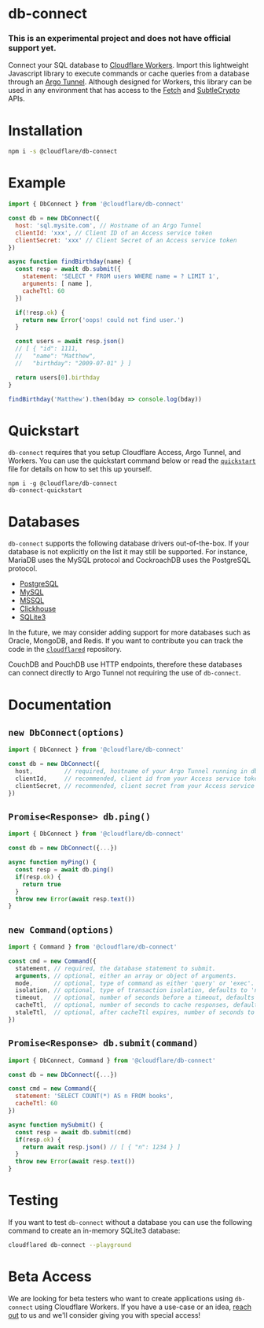 # db-connect

### This is an experimental project and does not have official support yet.

Connect your SQL database to [Cloudflare Workers](https://workers.cloudflare.com/). Import this lightweight Javascript library to execute commands or cache queries from a database through an [Argo Tunnel](https://developers.cloudflare.com/argo-tunnel/quickstart/). Although designed for Workers, this library can be used in any environment that has access to the [Fetch](https://developer.mozilla.org/en-US/docs/Web/API/WindowOrWorkerGlobalScope/fetch#Syntax) and [SubtleCrypto](https://developer.mozilla.org/en-US/docs/Web/API/SubtleCrypto/digest#Syntax) APIs.

# Installation

```bash
npm i -s @cloudflare/db-connect
```

# Example

```js
import { DbConnect } from '@cloudflare/db-connect'

const db = new DbConnect({
  host: 'sql.mysite.com', // Hostname of an Argo Tunnel
  clientId: 'xxx', // Client ID of an Access service token
  clientSecret: 'xxx' // Client Secret of an Access service token
})

async function findBirthday(name) {
  const resp = await db.submit({
    statement: 'SELECT * FROM users WHERE name = ? LIMIT 1',
    arguments: [ name ],
    cacheTtl: 60
  })

  if(!resp.ok) {
    return new Error('oops! could not find user.')
  }

  const users = await resp.json()
  // [ { "id": 1111,
  //   "name": "Matthew",
  //   "birthday": "2009-07-01" } ]

  return users[0].birthday
}

findBirthday('Matthew').then(bday => console.log(bday))
```

# Quickstart

`db-connect` requires that you setup Cloudflare Access, Argo Tunnel, and Workers. You can use the quickstart command below or read the [`quickstart`](QUICKSTART.md) file for details on how to set this up yourself.

```
npm i -g @cloudflare/db-connect
db-connect-quickstart
```

# Databases

`db-connect` supports the following database drivers out-of-the-box. If your database is not explicitly on the list it may still be supported. For instance, MariaDB uses the MySQL protocol and CockroachDB uses the PostgreSQL protocol.

* [PostgreSQL](https://github.com/lib/pq)
* [MySQL](https://github.com/go-sql-driver/mysql)
* [MSSQL](https://github.com/denisenkom/go-mssqldb)
* [Clickhouse](https://github.com/kshvakov/clickhouse)
* [SQLite3](https://github.com/mattn/go-sqlite3)

In the future, we may consider adding support for more databases such as Oracle, MongoDB, and Redis. If you want to contribute you can track the code in the [`cloudflared`](https://github.com/cloudflare/cloudflared/tree/master/dbconnect) repository.

CouchDB and PouchDB use HTTP endpoints, therefore these databases can connect directly to Argo Tunnel not requiring the use of `db-connect`.

# Documentation

## `new DbConnect(options)`

```js
import { DbConnect } from '@cloudflare/db-connect'

const db = new DbConnect({
  host,         // required, hostname of your Argo Tunnel running in db-connect mode.
  clientId,     // recommended, client id from your Access service token.
  clientSecret, // recommended, client secret from your Access service token.
})
```

## `Promise<Response> db.ping()`

```js
import { DbConnect } from '@cloudflare/db-connect'

const db = new DbConnect({...})

async function myPing() {
  const resp = await db.ping()
  if(resp.ok) {
    return true
  }
  throw new Error(await resp.text())
}
```

## `new Command(options)`

```js
import { Command } from '@cloudflare/db-connect'

const cmd = new Command({
  statement, // required, the database statement to submit.
  arguments, // optional, either an array or object of arguments.
  mode,      // optional, type of command as either 'query' or 'exec'.
  isolation, // optional, type of transaction isolation, defaults to 'none' for no transactions.
  timeout,   // optional, number of seconds before a timeout, defaults to infinite.
  cacheTtl,  // optional, number of seconds to cache responses, defaults to -1.
  staleTtl,  // optional, after cacheTtl expires, number of seconds to serve stale, defaults to -1.
})
```

## `Promise<Response> db.submit(command)`

```js
import { DbConnect, Command } from '@cloudflare/db-connect'

const db = new DbConnect({...})

const cmd = new Command({
  statement: 'SELECT COUNT(*) AS n FROM books',
  cacheTtl: 60
})

async function mySubmit() {
  const resp = await db.submit(cmd)
  if(resp.ok) {
    return await resp.json() // [ { "n": 1234 } ]
  }
  throw new Error(await resp.text())
}
```

# Testing

If you want to test `db-connect` without a database you can use the following command to create an in-memory SQLite3 database:
```bash
cloudflared db-connect --playground
```

# Beta Access

We are looking for beta testers who want to create applications using `db-connect` using Cloudflare Workers. If you have a use-case or an idea, [reach out](mailto:ashcon@cloudflare.com) to us and we'll consider giving you with special access!
